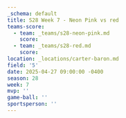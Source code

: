 ```yaml
---
_schema: default
title: S28 Week 7 - Neon Pink vs red
teams-score:
  - team: _teams/s28-neon-pink.md
    score:
  - team: _teams/s28-red.md
    score:
location: _locations/carter-baron.md
field: '5'
date: 2025-04-27 09:00:00 -0400
season: 28
week: 7
mvp: ''
game-ball: ''
sportsperson: ''
---
```

